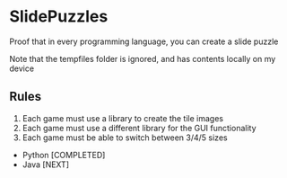 # SlidePuzzles
Proof that in every programming language, you can create a slide puzzle

Note that the tempfiles folder is ignored, and has contents locally on my device

## Rules
1. Each game must use a library to create the tile images
2. Each game must use a different library for the GUI functionality
3. Each game must be able to switch between 3/4/5 sizes


- Python [COMPLETED]
- Java [NEXT]
